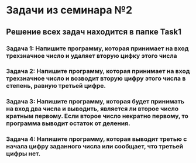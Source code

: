 # Задачи из семинара №2

## Решение всех задач находится в папке Task1

### Задача 1: Напишите программу, которая принимает на вход трехзначное число и удаляет вторую цифку этого числа

### Задача 2: Напишите программу, которая принимает на вход трехзначное число и возводит вторую цифру этого числа в степень, равную третьей цифре.

### Задача 3: Напишите программу, которая будет принимать на вход два числа и выводить, является ли второе число кратным первому. Если второе число некратно первому, то программа выводит остаток от деления.

### Задача 4: Напишите программу, которая выводит третью с начала цифру заданного числа или сообщает, что третьей цифры нет.
